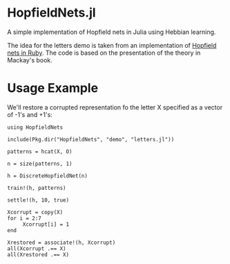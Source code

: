 HopfieldNets.jl
===============

A simple implementation of Hopfield nets in Julia using Hebbian learning.

The idea for the letters demo is taken from an implementation of [Hopfield nets in Ruby](https://github.com/bartolsthoorn/hopfield-ruby). The code is based on the presentation of the theory in Mackay's book.

# Usage Example

We'll restore a corrupted representation fo the letter X specified as a vector of -1's and +1's:

	using HopfieldNets

	include(Pkg.dir("HopfieldNets", "demo", "letters.jl"))

	patterns = hcat(X, O)

	n = size(patterns, 1)

	h = DiscreteHopfieldNet(n)

	train!(h, patterns)

	settle!(h, 10, true)

	Xcorrupt = copy(X)
	for i = 2:7
	     Xcorrupt[i] = 1
	end

	Xrestored = associate!(h, Xcorrupt)
	all(Xcorrupt .== X)
	all(Xrestored .== X)
